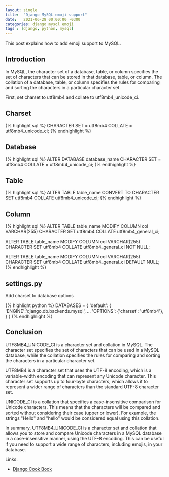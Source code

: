 ```yaml
---
layout: single
title:  "Django MySQL emoji support"
date:   2021-06-28 00:00:00 -0300
categories: django mysql emoji
tags : [django, python, mysql]
---
```


This post explains how to add emoji support to MySQL.

## Introduction
In MySQL, the character set of a database, table, or column specifies the set of characters that can be stored in that database, table, or column. The collation of a database, table, or column specifies the rules for comparing and sorting the characters in a particular character set.

First, set charset to utf8mb4 and collate to utf8mb4_unicode_ci.

## Charset
{% highlight sql %}
CHARACTER SET = utf8mb4 COLLATE = utf8mb4_unicode_ci;
{% endhighlight %}

## Database
{% highlight sql %}
ALTER DATABASE database_name CHARACTER SET = utf8mb4 COLLATE = utf8mb4_unicode_ci;
{% endhighlight %}

## Table
{% highlight sql %}
ALTER TABLE table_name CONVERT TO CHARACTER SET utf8mb4 COLLATE utf8mb4_unicode_ci;
{% endhighlight %}

## Column
{% highlight sql %}
ALTER TABLE table_name MODIFY COLUMN col VARCHAR(255) CHARACTER SET utf8mb4 COLLATE utf8mb4_general_ci;

ALTER TABLE table_name MODIFY COLUMN col VARCHAR(255) CHARACTER SET utf8mb4 COLLATE utf8mb4_general_ci NOT NULL;

ALTER TABLE table_name MODIFY COLUMN col VARCHAR(255) CHARACTER SET utf8mb4 COLLATE utf8mb4_general_ci DEFAULT NULL;
{% endhighlight %}

## settings.py
Add charset to database options

{% highlight python %}
DATABASES = {
    'default': {
        'ENGINE':'django.db.backends.mysql',
        ...
        'OPTIONS': {'charset': 'utf8mb4'},
    }
}
{% endhighlight %}

## Conclusion

UTF8MB4_UNICODE_CI is a character set and collation in MySQL. The character set specifies the set of characters that can be used in a MySQL database, while the collation specifies the rules for comparing and sorting the characters in a particular character set.

UTF8MB4 is a character set that uses the UTF-8 encoding, which is a variable-width encoding that can represent any Unicode character. This character set supports up to four-byte characters, which allows it to represent a wider range of characters than the standard UTF-8 character set.

UNICODE_CI is a collation that specifies a case-insensitive comparison for Unicode characters. This means that the characters will be compared and sorted without considering their case (upper or lower). For example, the strings "Hello" and "hello" would be considered equal using this collation.

In summary, UTF8MB4_UNICODE_CI is a character set and collation that allows you to store and compare Unicode characters in a MySQL database in a case-insensitive manner, using the UTF-8 encoding. This can be useful if you need to support a wide range of characters, including emojis, in your database.

Links:
- [Django Cook Book][1]

[1]: https://xxx-cook-book.gitbooks.io/django-cook-book/content/Databases/emoji-support.html
